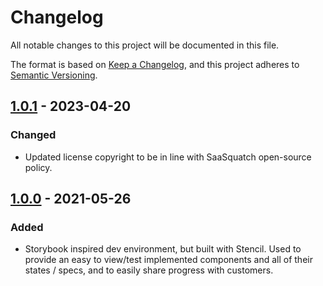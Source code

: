 # Changelog

All notable changes to this project will be documented in this file.

The format is based on [Keep a Changelog](https://keepachangelog.com/en/1.0.0/),
and this project adheres to [Semantic Versioning](https://semver.org/spec/v2.0.0.html).

## [1.0.1] - 2023-04-20

### Changed
- Updated license copyright to be in line with SaaSquatch open-source policy.

## [1.0.0] - 2021-05-26

### Added

- Storybook inspired dev environment, but built with Stencil. Used to provide an easy to view/test implemented components and all of their states / specs, and to easily share progress with customers.

[unreleased]: https://github.com/saasquatch/program-tools/compare/stencilbook@1.0.1...HEAD
[1.0.1]: https://github.com/saasquatch/program-tools/releases/tag/stencilbook@1.0.1
[1.0.0]: https://github.com/saasquatch/program-tools/releases/tag/stencilbook@1.0.0
